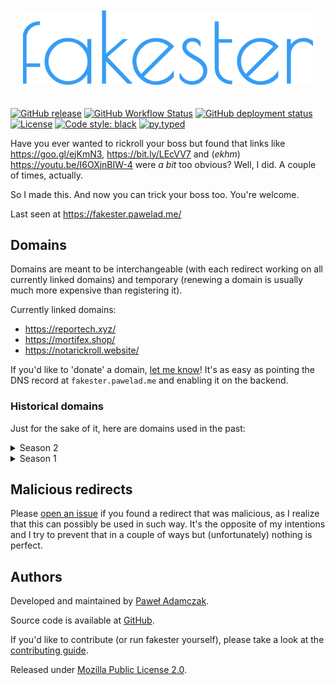 <p align="center" style="padding: 20px;">
  <img src="https://raw.githubusercontent.com/pawelad/fakester/main/src/fakester/static/img/logo.svg" alt="fakester logo">
</p>

[![GitHub release](https://img.shields.io/github/release/pawelad/fakester.svg)][github release]
[![GitHub Workflow Status](https://img.shields.io/github/actions/workflow/status/pawelad/fakester/ci.yml?label=CI)][fakester ci workflow]
[![GitHub deployment status](https://img.shields.io/github/deployments/pawelad/fakester/production?label=deploy)][fakester deploy workflow]
[![License](https://img.shields.io/github/license/pawelad/fakester.svg)][license]
[![Code style: black](https://img.shields.io/badge/code%20style-black-000000.svg)][black]
[![py.typed](https://img.shields.io/badge/py-typed-FFD43B)][rickroll]

Have you ever wanted to rickroll your boss but found that links like
https://goo.gl/ejKmN3, https://bit.ly/LEcVV7 and (_ekhm_) https://youtu.be/I6OXjnBIW-4
were _a bit_ too obvious? Well, I did. A couple of times, actually.

So I made this. And now you can trick your boss too. You're welcome.

Last seen at https://fakester.pawelad.me/

## Domains
Domains are meant to be interchangeable (with each redirect working on all currently
linked domains) and temporary (renewing a domain is usually much more expensive
than registering it).

Currently linked domains:

- https://reportech.xyz/
- https://mortifex.shop/
- https://notarickroll.website/

If you'd like to 'donate' a domain, [let me know][github new issue]! It's as easy
as pointing the DNS record at `fakester.pawelad.me` and enabling it on the backend.

### Historical domains
Just for the sake of it, here are domains used in the past:

<details>
  <summary>Season 2</summary>

  - https://badsoftware.review/
  - https://doubledouce.club/
  - https://farnsworth.science/
  - https://forgettable.men/
  - https://momcorp.science/
  - https://mortifex.tech/
  - https://notarickyroll.website/
  - https://notarobot.date/
  - https://notbigon.faith/
  - https://realshark.loan/
  - https://sugarlumps.trade/
  - https://totallyreal.accountant/
</details>

<details>
  <summary>Season 1</summary>

  - https://amishweekly.xyz/
  - https://deepersteeper.xyz/
  - https://estrogenesis.xyz/
  - https://funkinthetrunk.xyz/
  - https://fuzzfeet.xyz/
  - https://isitstd.xyz/
  - https://masterexploder.xyz/
  - https://momcorp.xyz/
  - https://mortifex.xyz/
  - https://mrmeeseeks.xyz/
  - https://notporn.xyz/
  - https://spottieottiedopaliscious.xyz/
  - https://thedeuce.xyz/
  - https://thefiggisagency.xyz/
  - https://theflabbergaster.xyz/
  - https://thekrappinger.xyz/
  - https://uphole.xyz/
</details>

## Malicious redirects
Please [open an issue][github new issue] if you found a redirect that was malicious,
as I realize that this can possibly be used in such way. It's the opposite of my
intentions and I try to prevent that in a couple of ways but (unfortunately) nothing
is perfect.

## Authors
Developed and maintained by [Paweł Adamczak][pawelad].

Source code is available at [GitHub][github fakester].

If you'd like to contribute (or run fakester yourself), please take a look at the
[contributing guide].

Released under [Mozilla Public License 2.0][license].


[black]: https://black.readthedocs.io/
[contributing guide]: ./CONTRIBUTING.md
[fakester ci workflow]: https://github.com/pawelad/fakester/actions/workflows/ci.yml
[fakester deploy workflow]: https://github.com/pawelad/fakester/actions/workflows/deploy.yml
[github fakester]: https://github.com/pawelad/fakester
[github new issue]: https://github.com/pawelad/fakester/issues/new/choose
[github release]: https://github.com/pawelad/fakester/releases/latest
[license]: ./LICENSE
[pawelad]: https://pawelad.me/
[rickroll]: https://www.youtube.com/watch?v=I6OXjnBIW-4&t=15s
